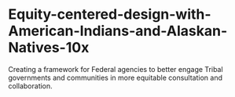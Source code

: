 # Equity-centered-design-with-American-Indians-and-Alaskan-Natives-10x
Creating a framework for Federal agencies to better engage Tribal governments and communities in more equitable consultation and collaboration. 
